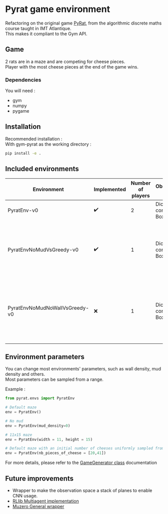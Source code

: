 # Pyrat game environment
Refactoring on the original game [PyRat](https://github.com/vgripon/PyRat), from the algorithmic discrete maths course taught in IMT Atlantique.  
This makes it compliant to the Gym API.

## Game
2 rats are in a maze and are competing for cheese pieces.  
Player with the most cheese pieces at the end of the game wins.


### Dependencies
You will need :  
* gym
* numpy
* pygame

## Installation 
Recommended installation :   
With gym-pyrat as the working directory :
```bash
pip install -e .
```

## Included environments  
| Environment                    | Implemented        | Number of players | Observation space     | Action space                   | Other                                                                                 |
|--------------------------------|--------------------|-------------------|-----------------------|--------------------------------|---------------------------------------------------------------------------------------|
| PyratEnv-v0                    | :heavy_check_mark: | 2                 | Dict containing Boxes | Tuple(Discrete(4),Discrete(4)) | Base Env                                                |
| PyratEnvNoMudVsGreedy-v0       | :heavy_check_mark: | 1                 | Dict containing Boxes | Discrete(4)                    | Same as PyratEnv-v0, but the agent plays against greedy, and there is no mud          |
| PyratEnvNoMudNoWallVsGreedy-v0 | :x:                | 1                 | Dict containing Boxes | Discrete(4)                    | Same as PyratEnv-v0, but the agent plays against greedy, and there is no mud or walls |

## Environment parameters 
You can change most environments' parameters, such as wall density, mud density and others.  
Most parameters can be sampled from a range.

Example : 
```python
from pyrat.envs import PyratEnv

# Default maze
env = PyratEnv()

# No mud
env = PyratEnv(mud_density=0)

# 11x15 maze
env = PyratEnv(width = 11, height = 15)

# Default maze with an initial number of cheeses uniformly sampled from [20,41]
env = PyratEnv(nb_pieces_of_cheese = [20,41])
```

For more details, please refer to the [GameGenerator class](https://github.com/mintiti/gym-pyrat/blob/092935a27e50b0238a8f57dc05242071b4ec67cc/pyrat/envs/core.py#L553) documentation

## Future improvements
- Wrapper to make the observation space a stack of planes to enable CNN usage.
- [RLlib Multiagent implementation](https://docs.ray.io/en/master/rllib-env.html#multi-agent-and-hierarchical)
- [Muzero General wrapper](https://github.com/werner-duvaud/muzero-general)